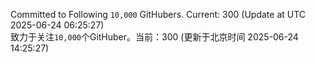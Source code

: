 Committed to Following `10,000` GitHubers. Current: <!-- FOLLOWING_COUNT -->300<!-- FOLLOWING_COUNT --> (Update at UTC <!-- LAST_UPDATED -->2025-06-24 06:25:27<!-- LAST_UPDATED -->)<br>
致力于关注`10,000`个GitHuber。当前：<!-- FOLLOWING_COUNT -->300<!-- FOLLOWING_COUNT --> (更新于北京时间 <!-- LAST_UPDATED_CST -->2025-06-24 14:25:27<!-- LAST_UPDATED_CST -->)
